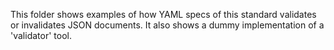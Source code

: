 This folder shows examples of how YAML specs of this standard validates or 
invalidates JSON documents. It also shows a dummy implementation of a 
'validator' tool.